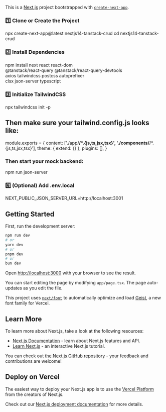 This is a [Next.js](https://nextjs.org) project bootstrapped with [`create-next-app`](https://nextjs.org/docs/app/api-reference/cli/create-next-app).

### 1️⃣ Clone or Create the Project

npx create-next-app@latest nextjs14-tanstack-crud
cd nextjs14-tanstack-crud

### 2️⃣ Install Dependencies

npm install next react react-dom \
@tanstack/react-query @tanstack/react-query-devtools \
axios tailwindcss postcss autoprefixer \
clsx json-server typescript

### 3️⃣ Initialize TailwindCSS

npx tailwindcss init -p

## Then make sure your tailwind.config.js looks like:

module.exports = {
content: ['./app/**/*.{js,ts,jsx,tsx}', './components/**/*.{js,ts,jsx,tsx}'],
theme: { extend: {} },
plugins: [],
}

### Then start your mock backend:

npm run json-server

### 6️⃣ (Optional) Add .env.local

NEXT_PUBLIC_JSON_SERVER_URL=http://localhost:3001

## Getting Started

First, run the development server:

```bash
npm run dev
# or
yarn dev
# or
pnpm dev
# or
bun dev
```

Open [http://localhost:3000](http://localhost:3000) with your browser to see the result.

You can start editing the page by modifying `app/page.tsx`. The page auto-updates as you edit the file.

This project uses [`next/font`](https://nextjs.org/docs/app/building-your-application/optimizing/fonts) to automatically optimize and load [Geist](https://vercel.com/font), a new font family for Vercel.

## Learn More

To learn more about Next.js, take a look at the following resources:

- [Next.js Documentation](https://nextjs.org/docs) - learn about Next.js features and API.
- [Learn Next.js](https://nextjs.org/learn) - an interactive Next.js tutorial.

You can check out [the Next.js GitHub repository](https://github.com/vercel/next.js) - your feedback and contributions are welcome!

## Deploy on Vercel

The easiest way to deploy your Next.js app is to use the [Vercel Platform](https://vercel.com/new?utm_medium=default-template&filter=next.js&utm_source=create-next-app&utm_campaign=create-next-app-readme) from the creators of Next.js.

Check out our [Next.js deployment documentation](https://nextjs.org/docs/app/building-your-application/deploying) for more details.
